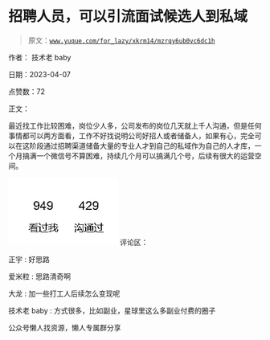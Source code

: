 # 招聘人员，可以引流面试候选人到私域

> 原文：[`www.yuque.com/for_lazy/xkrm14/mzrqy6ub0vc6dc1h`](https://www.yuque.com/for_lazy/xkrm14/mzrqy6ub0vc6dc1h)



作者： 技术老 baby



日期：2023-04-07



点赞数：72

<ne-hole id="u3d10c707" data-lake-id="u3d10c707">

正文：



最近找工作比较困难，岗位少人多，公司发布的岗位几天就上千人沟通，但是任何事情都可以两方面看，工作不好找说明公司好招人或者储备人，如果有心，完全可以在这阶段通过招聘渠道储备大量的专业人才到自己的私域作为自己的人才库，一个月搞满一个微信号不算困难，持续几个月可以搞满几个号，后续有很大的运营空间。



![](img/fcbb2834b04926bf0c014318f6bf1263.png)  <ne-hole id="u1b06bee5" data-lake-id="u1b06bee5"><ne-p id="ufe864294" data-lake-id="ufe864294">评论区：



正宇 : 好思路



爱米粒 : 思路清奇啊



大龙 : 加一些打工人后续怎么变现呢



技术老 baby : 方式很多，比如副业，星球里这么多副业付费的圈子

<ne-hole id="ua8a5fcfa" data-lake-id="ua8a5fcfa">

公众号懒人找资源，懒人专属群分享

</ne-hole></ne-hole></ne-p></ne-hole>
